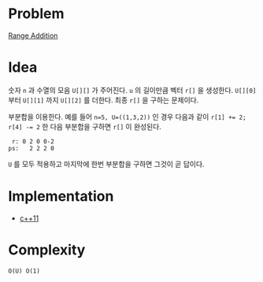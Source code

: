 # Problem

[Range Addition](https://leetcode.com/problems/range-addition/)

# Idea

숫자 `n` 과 수열의 모음 `U[][]` 가 주어진다. `u` 의 길이만큼 벡터 `r[]` 
을 생성한다. `U[][0]` 부터 `U[][1]` 까지 `U[][2]` 를 더한다. 최종 
`r[]` 을 구하는 문제이다.

부분합을 이용한다. 예를 들어 `n=5, U=((1,3,2))` 인 경우
다음과 같이 `r[1] += 2; r[4] -= 2` 한 다음 부분합을 구하면
`r[]` 이 완성된다.

```
 r: 0 2 0 0-2
ps:   2 2 2 0
```

`U` 를 모두 적용하고 마지막에 한번 부분합을 구하면 그것이 곧 답이다.

# Implementation

* [c++11](a.cpp)

# Complexity

```
O(U) O(1)
```
